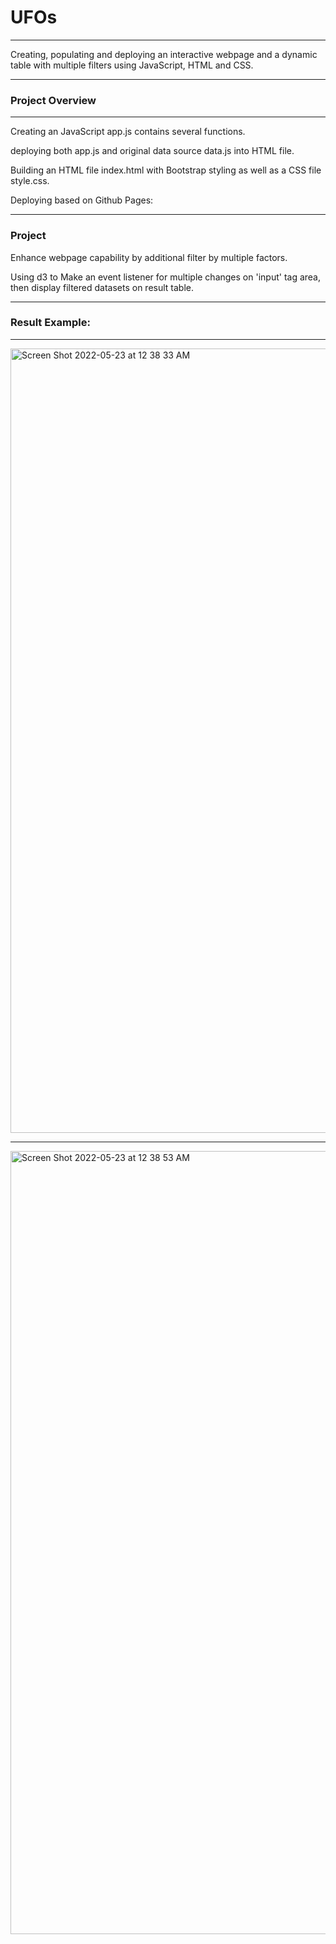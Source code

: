 # UFOs

---
Creating, populating and deploying an interactive webpage and a dynamic table with multiple filters using JavaScript, HTML and CSS.

---
### Project Overview

---
Creating an JavaScript app.js contains several functions.

deploying both app.js and original data source data.js into HTML file.

Building an HTML file index.html with Bootstrap styling as well as a CSS file style.css.

Deploying based on Github Pages: 

---

### Project 

Enhance webpage capability by additional filter by multiple factors.

Using d3 to Make an event listener for multiple changes on 'input' tag area, then display filtered datasets on result table.

---

### Result Example:

---

<img width="1255" alt="Screen Shot 2022-05-23 at 12 38 33 AM" src="https://user-images.githubusercontent.com/98849217/169744512-8688023c-3f6f-41b1-96d3-35ad80512e64.png">

---

<img width="1253" alt="Screen Shot 2022-05-23 at 12 38 53 AM" src="https://user-images.githubusercontent.com/98849217/169744548-0debe260-dfbe-40f5-9f96-925cb72549c2.png">


